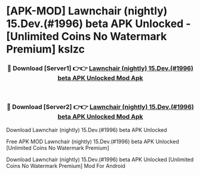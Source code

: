 # [APK-MOD] Lawnchair (nightly) 15.Dev.(#1996) beta APK Unlocked - [Unlimited Coins No Watermark Premium] kslzc



<div align="center">
<h3>🔴 Download [Server1] 👉👉 <a href="https://momento.my/?title=Lawnchair_(nightly)_15.Dev.(#1996)_beta_APK_Unlocked">Lawnchair (nightly) 15.Dev.(#1996) beta APK Unlocked Mod Apk</a></h3><br>

<h3>🔴 Download [Server2] 👉👉 <a href="https://momento.my/?title=Lawnchair_(nightly)_15.Dev.(#1996)_beta_APK_Unlocked">Lawnchair (nightly) 15.Dev.(#1996) beta APK Unlocked Mod Apk</a></h3>
</div>



Download Lawnchair (nightly) 15.Dev.(#1996) beta APK Unlocked 

Free APK MOD Lawnchair (nightly) 15.Dev.(#1996) beta APK Unlocked [Unlimited Coins No Watermark Premium]

Download Lawnchair (nightly) 15.Dev.(#1996) beta APK Unlocked [Unlimited Coins No Watermark Premium] Mod For Android
